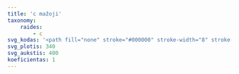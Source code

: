 ```yaml
---
title: 'c mažoji'
taxonomy:
    raides:
        - c
svg_kodas: '<path fill="none" stroke="#000000" stroke-width="8" stroke-linecap="round" stroke-linejoin="round" stroke-miterlimit="10" d="M214.9,201.1c0,0-9.2-31.4-37.9-9.6c-18.4,13.9-46,59.3-49.9,76.2c-11.9,53.1,32.6,53.5,87.8-6.9"/>'
svg_plotis: 340
svg_aukstis: 400
koeficientas: 1
---
```


